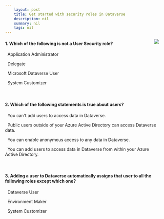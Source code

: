 ```yaml
---
    layout: post
    title: Get started with security roles in Dataverse  
    description: nil
    summary: nil
    tags: nil
---
```



 <a target="_blank" href="https://docs.microsoft.com/en-us/learn/modules/get-started-security-roles/7-check/"><i class="fas fa-external-link-alt"></i> </a>
 <img align="right" src="https://docs.microsoft.com/en-us/learn/achievements/get-started-security-roles.svg">
####  1. Which of the following is not a User Security role?


<i class='fas fa-check-square' style='color: Dodgerblue;'></i> &nbsp;&nbsp;Application Administrator

<i class='far fa-square'></i> &nbsp;&nbsp;Delegate

<i class='far fa-square'></i> &nbsp;&nbsp;Microsoft Dataverse User

<i class='far fa-square'></i> &nbsp;&nbsp;System Customizer
<br />
<br />
<br />

####  2. Which of the following statements is true about users?


<i class='far fa-square'></i> &nbsp;&nbsp;You can't add users to access data in Dataverse.

<i class='far fa-square'></i> &nbsp;&nbsp;Public users outside of your Azure Active Directory can access Dataverse data.

<i class='far fa-square'></i> &nbsp;&nbsp;You can enable anonymous access to any data in Dataverse.

<i class='fas fa-check-square' style='color: Dodgerblue;'></i> &nbsp;&nbsp;You can add users to access data in Dataverse from within your Azure Active Directory.
<br />
<br />
<br />

####  3. Adding a user to Dataverse automatically assigns that user to all the following roles except which one?


<i class='far fa-square'></i> &nbsp;&nbsp;Dataverse User

<i class='far fa-square'></i> &nbsp;&nbsp;Environment Maker

<i class='fas fa-check-square' style='color: Dodgerblue;'></i> &nbsp;&nbsp;System Customizer
<br />
<br />
<br />
